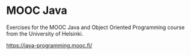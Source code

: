 # MOOC Java
Exercises for the MOOC Java and Object Oriented Programming course from the University of Helsinki.

https://java-programming.mooc.fi/
